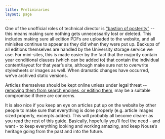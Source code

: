```yaml
---
title: Preliminaries
layout: page
---
```


One of the unofficial roles of technical director is [“bastion of posterity”](http://www.nouse.co.uk/2009/04/27/a-window-to-the-past/) -- this means making sure nothing gets unnecessarily lost or deleted.
This includes making sure all edition PDFs are uploaded to the website, and all minisites continue to appear as they did when they were put up.  Backups of all editions themselves are handled by the University storage service we use.
For mini-sites, this is made easier by the fact that the majority contain year conditional clauses (which can be added to) that contain the individual content/layout for that year’s site, although make sure not to overwrite stylesheets or images as well.
When dramatic changes have occurred, we’ve archived static versions.

Articles themselves should be kept online unless under legal threat -- [removing them from search engines, or editing them](removing-content.html), may be a suitable compromise if there are concerns.

It is also nice if you keep an eye on articles put up on the website by other people to make sure that everything is done properly (e.g. article images sized properly, excerpts added).
This will probably all become clearer as you read the rest of this guide.
Basically, hopefully you’ll feel the need - and want - to keep everything looking and working amazing, and keep Nouse’s heritage going from the past and into the future.
